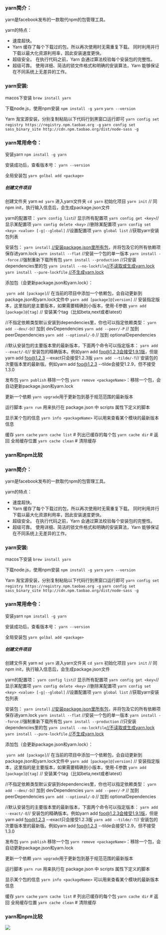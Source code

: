 ### yarn简介：

  yarn是facebook发布的一款取代npm的包管理工具。

  yarn的特点：

- 速度超快。
- Yarn 缓存了每个下载过的包，所以再次使用时无需重复下载。 同时利用并行下载以最大化资源利用率，因此安装速度更快。
- 超级安全。
  在执行代码之前，Yarn 会通过算法校验每个安装包的完整性。
- 超级可靠。
  使用详细、简洁的锁文件格式和明确的安装算法，Yarn 能够保证在不同系统上无差异的工作。

### yarn安装:

  macos下安装
    `brew install yarn`

  下载node.js，使用npm安装
    `npm install -g yarn`
    `yarn --version`

  Yarn 淘宝源安装，分别复制粘贴以下代码行到黑窗口运行即可
    `yarn config set registry https://registry.npm.taobao.org -g`
    `yarn config set sass_binary_site http://cdn.npm.taobao.org/dist/node-sass -g`

### yarn常用命令：

  安装yarn
    `npm install -g yarn`

  安装成功后，查看版本号：
    `yarn --version`

  全局安装包
    `yarn golbal add <package>`

##### 创建文件项目

  创建文件夹 yarn
    `md yarn`
  进入yarn文件夹
    `cd yarn`
  初始化项目
    `yarn init` // 同npm init，执行输入信息后，会生成package.json文件

  yarn的配置项：
    `yarn config list`// 显示所有配置项
    `yarn config get <key>`//显示某配置项
    `yarn config delete <key>` //删除某配置项
    `yarn config set <key> <value> [-g|--global]` //设置配置项
    `yarn global list` //获取yarn安装包列表

  安装包：
    `yarn install` [//安装package.json里所有包](https://xn--package-4g6m3574a.xn--json-8h0gt02f9uhek3g/)，并将包及它的所有依赖项保存进yarn.lock
    `yarn install --flat` //安装一个包的单一版本
    `yarn install --force` //强制重新下载所有包
    `yarn install --production` //只安装dependencies里的包
    `yarn install --no-lockfile`[//不读取或生成yarn.lock](https://xn--yarn-fb5fm02ao2zmbx542a609b.lock/)
    `yarn install --pure-lockfile` [//不生成yarn.lock](https://xn--yarn-fb5f137h141a.lock/)

  添加包（会更新package.json和yarn.lock）：

​    `yarn add [package]`// 在当前的项目中添加一个依赖包，会自动更新到package.json和yarn.lock文件中
​    `yarn add [package]@[version]` // 安装指定版本，这里指的是主要版本，如果需要精确到小版本，使用-E参数
​    `yarn add [package]@[tag]` // 安装某个tag（比如beta,next或者latest）

  //不指定依赖类型默认安装到dependencies里，你也可以指定依赖类型：
    `yarn add --dev/-D`// 加到 devDependencies
    `yarn add --peer/-P` // 加到 peerDependencies
    `yarn add --optional/-O` // 加到 optionalDependencies

  //默认安装包的主要版本里的最新版本，下面两个命令可以指定版本：
    `yarn add --exact/-E`// 安装包的精确版本。例如yarn add foo@1.2.3会接受1.9.1版，但是yarn add foo@1.2.3 --exact只会接受1.2.3版
    `yarn add --tilde/-T`// 安装包的次要版本里的最新版。例如yarn add foo@1.2.3 --tilde会接受1.2.9，但不接受1.3.0

  发布包
    `yarn publish`
  移除一个包
    `yarn remove <packageName>`：移除一个包，会自动更新package.json和yarn.lock

  更新一个依赖
    `yarn upgrade`用于更新包到基于规范范围的最新版本

  运行脚本
    `yarn run` 用来执行在 package.json 中 scripts 属性下定义的脚本

  显示某个包的信息
    `yarn info <packageName>` 可以用来查看某个模块的最新版本信息

  缓存
    `yarn cache`
    `yarn cache list` # 列出已缓存的每个包
    `yarn cache dir` # 返回 全局缓存位置
    `yarn cache clean` # 清除缓存

### yarn和npm比较

### yarn简介：

  yarn是facebook发布的一款取代npm的包管理工具。

  yarn的特点：

- 速度超快。
- Yarn 缓存了每个下载过的包，所以再次使用时无需重复下载。 同时利用并行下载以最大化资源利用率，因此安装速度更快。
- 超级安全。
  在执行代码之前，Yarn 会通过算法校验每个安装包的完整性。
- 超级可靠。
  使用详细、简洁的锁文件格式和明确的安装算法，Yarn 能够保证在不同系统上无差异的工作。

### yarn安装:

  macos下安装
    `brew install yarn`

  下载node.js，使用npm安装
    `npm install -g yarn`
    `yarn --version`

  Yarn 淘宝源安装，分别复制粘贴以下代码行到黑窗口运行即可
    `yarn config set registry https://registry.npm.taobao.org -g`
    `yarn config set sass_binary_site http://cdn.npm.taobao.org/dist/node-sass -g`

### yarn常用命令：

  安装yarn
    `npm install -g yarn`

  安装成功后，查看版本号：
    `yarn --version`

  全局安装包
    `yarn golbal add <package>`

##### 创建文件项目

  创建文件夹 yarn
    `md yarn`
  进入yarn文件夹
    `cd yarn`
  初始化项目
    `yarn init` // 同npm init，执行输入信息后，会生成package.json文件

  yarn的配置项：
    `yarn config list`// 显示所有配置项
    `yarn config get <key>`//显示某配置项
    `yarn config delete <key>` //删除某配置项
    `yarn config set <key> <value> [-g|--global]` //设置配置项
    `yarn global list` //获取yarn安装包列表

  安装包：
    `yarn install` [//安装package.json里所有包](https://xn--package-4g6m3574a.xn--json-8h0gt02f9uhek3g/)，并将包及它的所有依赖项保存进yarn.lock
    `yarn install --flat` //安装一个包的单一版本
    `yarn install --force` //强制重新下载所有包
    `yarn install --production` //只安装dependencies里的包
    `yarn install --no-lockfile`[//不读取或生成yarn.lock](https://xn--yarn-fb5fm02ao2zmbx542a609b.lock/)
    `yarn install --pure-lockfile` [//不生成yarn.lock](https://xn--yarn-fb5f137h141a.lock/)

  添加包（会更新package.json和yarn.lock）：

​    `yarn add [package]`// 在当前的项目中添加一个依赖包，会自动更新到package.json和yarn.lock文件中
​    `yarn add [package]@[version]` // 安装指定版本，这里指的是主要版本，如果需要精确到小版本，使用-E参数
​    `yarn add [package]@[tag]` // 安装某个tag（比如beta,next或者latest）

  //不指定依赖类型默认安装到dependencies里，你也可以指定依赖类型：
    `yarn add --dev/-D`// 加到 devDependencies
    `yarn add --peer/-P` // 加到 peerDependencies
    `yarn add --optional/-O` // 加到 optionalDependencies

  //默认安装包的主要版本里的最新版本，下面两个命令可以指定版本：
    `yarn add --exact/-E`// 安装包的精确版本。例如yarn add foo@1.2.3会接受1.9.1版，但是yarn add foo@1.2.3 --exact只会接受1.2.3版
    `yarn add --tilde/-T`// 安装包的次要版本里的最新版。例如yarn add foo@1.2.3 --tilde会接受1.2.9，但不接受1.3.0

  发布包
    `yarn publish`
  移除一个包
    `yarn remove <packageName>`：移除一个包，会自动更新package.json和yarn.lock

  更新一个依赖
    `yarn upgrade`用于更新包到基于规范范围的最新版本

  运行脚本
    `yarn run` 用来执行在 package.json 中 scripts 属性下定义的脚本

  显示某个包的信息
    `yarn info <packageName>` 可以用来查看某个模块的最新版本信息

  缓存
    `yarn cache`
    `yarn cache list` # 列出已缓存的每个包
    `yarn cache dir` # 返回 全局缓存位置
    `yarn cache clean` # 清除缓存

### yarn和npm比较

![](https://img-blog.csdnimg.cn/20190311224816977.png?x-oss-process=image/watermark,type_ZmFuZ3poZW5naGVpdGk,shadow_10,text_aHR0cHM6Ly9ibG9nLmNzZG4ubmV0L2lkb215d2F5,size_16,color_FFFFFF,t_70)

